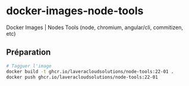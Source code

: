 # docker-images-node-tools

Docker Images | Nodes Tools (node, chromium, angular/cli, commitizen, etc)

## Préparation

```bash
# Tagguer l'image
docker build -t ghcr.io/laveracloudsolutions/node-tools:22-01 .
docker push ghcr.io/laveracloudsolutions/node-tools:22-01
```
